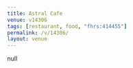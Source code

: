 ```yaml
---
title: Astral Cafe
venue: v14306
tags: [restaurant, food, "fhrs:414455"]
permalink: /v/14306/
layout: venue
---
```

null